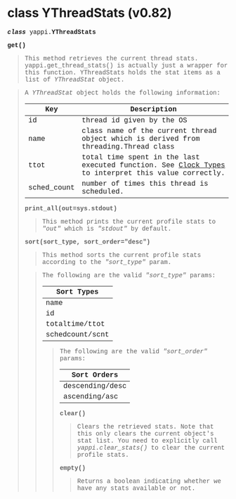 # class YThreadStats (v0.82) #

<font face='Courier New'>

<b><i>class</i></b> yappi.<b>YThreadStats</b>

<b>get()</b>
<blockquote>This method retrieves the current thread stats.      yappi.get_thread_stats() is actually just a wrapper for this function. YThreadStats holds the stat items as a list of <i>YThreadStat</i> object.</blockquote>

<blockquote>A <i>YThreadStat</i> object holds the following information:<br>
<table><thead><th> <b>Key</b> </th><th> <b>Description</b> </th></thead><tbody>
<tr><td> id         </td><td> thread id given by the OS </td></tr>
<tr><td> name       </td><td> class name of the current thread object which is derived from threading.Thread class </td></tr>
<tr><td> ttot       </td><td> total time spent in the last executed function. See <a href='https://code.google.com/p/yappi/wiki/ClockTypes_v082'>Clock Types</a> to interpret this value correctly. </td></tr>
<tr><td> sched_count </td><td> number of times this thread is scheduled. </td></tr></blockquote></tbody></table>

<b>print_all(out=sys.stdout)</b>
<blockquote>This method prints the current profile stats to <i>"out"</i> which is  <i>"stdout"</i> by default.</blockquote>

<b>sort(sort_type, sort_order="desc")</b>
<blockquote>This method sorts the current profile stats according to the  <i>"sort_type"</i> param.</blockquote>

<blockquote>The following are the valid <i>"sort_type"</i> params:<br>
<table><thead><th> <b>Sort Types</b> </th></thead><tbody>
<tr><td> name              </td></tr>
<tr><td> id                </td></tr>
<tr><td> totaltime/ttot    </td></tr>
<tr><td> schedcount/scnt   </td></tr></blockquote></tbody></table>

<blockquote>The following are the valid <i>"sort_order"</i> params:<br>
<table><thead><th> <b>Sort Orders</b> </th></thead><tbody>
<tr><td> descending/desc    </td></tr>
<tr><td> ascending/asc      </td></tr></blockquote></tbody></table>

<b>clear()</b>
<blockquote>Clears the retrieved stats. Note that this only clears the current object's stat list. You need to explicitly call <i>yappi.clear_stats()</i> to clear the current profile stats.</blockquote>

<b>empty()</b>
<blockquote>Returns a boolean indicating whether we have any stats available or not.</blockquote>

</font>